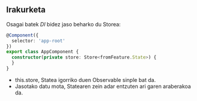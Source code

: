 ## Irakurketa

Osagai batek _DI_ bidez jaso beharko du Storea:

```typescript
@Component({
  selector: 'app-root'
})
export class AppComponent {
  constructor(private store: Store<fromFeature.State>) {
  }
}
```
- this.store, Statea igorriko duen Observable sinple bat da.
- Jasotako datu mota, Statearen zein adar entzuten ari garen araberakoa da.